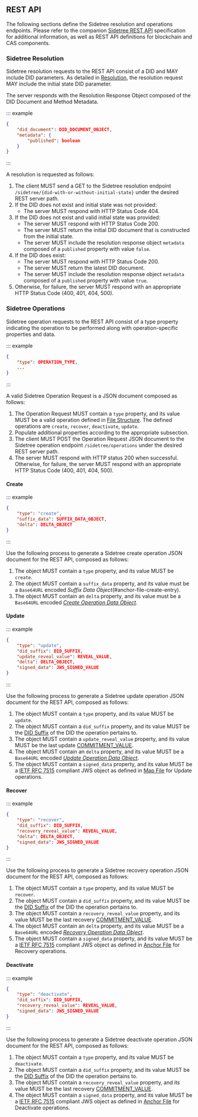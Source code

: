## REST API

The following sections define the Sidetree resolution and operations endpoints. Please refer to the companion [Sidetree REST API](https://identity.foundation/sidetree/docs/swagger/) specification for additional information, as well as REST API definitions for blockchain and CAS components.

### Sidetree Resolution

Sidetree resolution requests to the REST API consist of a DID and MAY include DID parameters.
As detailed in [Resolution](#resolution), the resolution request MAY include the initial state DID parameter.

The server responds with the Resolution Response Object composed of the DID Document and Method Metadata.

::: example
```json
{
    "did_document": DID_DOCUMENT_OBJECT,
    "metadata": {
        "published": boolean
    }
}
```
:::

A resolution is requested as follows:

1. The client MUST send a GET to the Sidetree resolution endpoint `/sidetree/{did-with-or-without-initial-state}` under the desired REST server path.
2. If the DID does not exist and initial state was not provided:
   - The server MUST respond with HTTP Status Code 404.
3. If the DID does not exist and valid initial state was provided:
   - The server MUST respond with HTTP Status Code 200.
   - The server MUST return the initial DID document that is constructed from the initial state.
   - The server MUST include the resolution response object `metadata` composed of a `published` property with value `false`.
4. If the DID does exist:
   - The server MUST respond with HTTP Status Code 200.
   - The server MUST return the latest DID document.
   - The server MUST include the resolution response object `metadata` composed of a `published` property with value `true`.
5. Otherwise, for failure, the server MUST respond with an appropriate HTTP Status Code (400, 401, 404, 500).

### Sidetree Operations

Sidetree operation requests to the REST API consist of a type property indicating the operation to be performed along with operation-specific properties and data.

::: example
```json
{
    "type": OPERATION_TYPE,
    ...
}
```
:::

A valid Sidetree Operation Request is a JSON document composed as follows:

1. The Operation Request MUST contain a `type` property, and its value MUST be a valid operation defined in
[File Structure](#file-structures). The defined operations are `create`, `recover`, `deactivate`, `update`.
2. Populate additional properties according to the appropriate subsection.
3. The client MUST POST the Operation Request JSON document to the Sidetree operation endpoint `/sidetree/operations` under the desired REST server path.
4. The server MUST respond with HTTP status 200 when successful. Otherwise, for failure, the server MUST respond with an appropriate HTTP Status Code (400, 401, 404, 500).

#### Create

::: example
```json
{
    "type": "create",
    "suffix_data": SUFFIX_DATA_OBJECT,
    "delta": DELTA_OBJECT
}
```
:::

Use the following process to generate a Sidetree create operation JSON document for the REST API, composed as follows:

1. The object MUST contain a `type` property, and its value MUST be `create`.
2. The object MUST contain a `suffix_data` property, and its value must be a `Base64URL` encoded _Suffix Data Object_(#anchor-file-create-entry).
3. The object MUST contain an `delta` property, and its value must be a `Base64URL` encoded [_Create Operation Data Object_](#create-data-object).

#### Update

::: example
```json
{
    "type": "update",
    "did_suffix": DID_SUFFIX,
    "update_reveal_value": REVEAL_VALUE,
    "delta": DELTA_OBJECT,
    "signed_data": JWS_SIGNED_VALUE
}
```
:::

Use the following process to generate a Sidetree update operation JSON document for the REST API, composed as follows:

1. The object MUST contain a `type` property, and its value MUST be `update`.
2. The object MUST contain a `did_suffix` property, and its value MUST be the [DID Suffix](#did-suffix) of the DID the operation pertains to.
3. The object MUST contain a `update_reveal_value` property, and its value MUST be the last update [COMMITMENT_VALUE](#commitment-value).
4. The object MUST contain an `delta` property, and its value MUST be a `Base64URL` encoded [_Update Operation Data Object_](#update-data-object).
5. The object MUST contain a `signed_data` property, and its value MUST be a [IETF RFC 7515](https://tools.ietf.org/html/rfc7515) compliant JWS object
as defined in [Map File](#map-file) for Update operations.

#### Recover

::: example
```json
{
    "type": "recover",
    "did_suffix": DID_SUFFIX,
    "recovery_reveal_value": REVEAL_VALUE,
    "delta": DELTA_OBJECT,
    "signed_data": JWS_SIGNED_VALUE
}
```
:::

Use the following process to generate a Sidetree recovery operation JSON document for the REST API, composed as follows:

1. The object MUST contain a `type` property, and its value MUST be `recover`.
2. The object MUST contain a `did_suffix` property, and its value MUST be the [DID Suffix](#did-suffix) of the DID the operation pertains to.
3. The object MUST contain a `recovery_reveal_value` property, and its value MUST be the last recovery [COMMITMENT_VALUE](#commitment-value).
4. The object MUST contain an `delta` property, and its value MUST be a `Base64URL` encoded [_Recovery Operation Data Object_](#recover-data-object).
5. The object MUST contain a `signed_data` property, and its value MUST be a [IETF RFC 7515](https://tools.ietf.org/html/rfc7515) compliant JWS object
as defined in [Anchor File](#anchor-file) for Recovery operations.

#### Deactivate

::: example
```json
{
    "type": "deactivate",
    "did_suffix": DID_SUFFIX,
    "recovery_reveal_value": REVEAL_VALUE,
    "signed_data": JWS_SIGNED_VALUE
}
```
:::

Use the following process to generate a Sidetree deactivate operation JSON document for the REST API, composed as follows:

1. The object MUST contain a `type` property, and its value MUST be `deactivate`.
2. The object MUST contain a `did_suffix` property, and its value MUST be the [DID Suffix](#did-suffix) of the DID the operation pertains to.
3. The object MUST contain a `recovery_reveal_value` property, and its value MUST be the last recovery [COMMITMENT_VALUE](#commitment-value).
4. The object MUST contain a `signed_data` property, and its value MUST be a [IETF RFC 7515](https://tools.ietf.org/html/rfc7515) compliant JWS object
as defined in [Anchor File](#anchor-file) for Deactivate operations.
